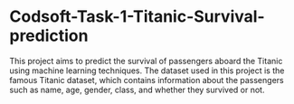 # Codsoft-Task-1-Titanic-Survival-prediction
This project aims to predict the survival of passengers aboard the Titanic using machine learning techniques. The dataset used in this project is the famous Titanic dataset, which contains information about the passengers such as name, age, gender, class, and whether they survived or not.
